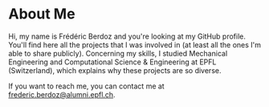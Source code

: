 # About Me
Hi, my name is Frédéric Berdoz and you're looking at my GitHub profile. You'll find here all the projects that 
I was involved in (at least all the ones I'm able to share publicly). 
Concerning my skills, I studied Mechanical Engineering and Computational Science & Engineering at EPFL (Switzerland), which explains why these projects are so diverse.

If you want to reach me, you can contact me at frederic.berdoz@alumni.epfl.ch.
